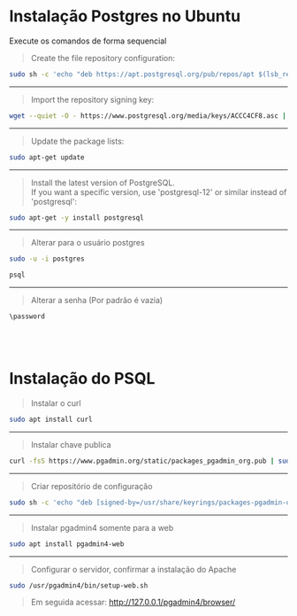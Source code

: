 # Instalação Postgres no Ubuntu

Execute os comandos de forma sequencial


> Create the file repository configuration:


```bash
sudo sh -c 'echo "deb https://apt.postgresql.org/pub/repos/apt $(lsb_release -cs)-pgdg main" > /etc/apt/sources.list.d/pgdg.list'
```

<hr>

> Import the repository signing key:
```bash
wget --quiet -O - https://www.postgresql.org/media/keys/ACCC4CF8.asc | sudo apt-key add -
```

<hr>

> Update the package lists:
```bash
sudo apt-get update
```

<hr>

> Install the latest version of PostgreSQL. <br>
If you want a specific version, use 'postgresql-12' or similar instead of 'postgresql':
```bash
sudo apt-get -y install postgresql
```
<hr>

> Alterar para o usuário postgres

```bash
sudo -u -i postgres
```

```bash
psql
```

<hr>

> Alterar a senha (Por padrão é vazia)

```bash
\password
```

<br><br>

# Instalação do PSQL

> Instalar o curl

```bash
sudo apt install curl
```
<hr>

> Instalar chave publica

```bash
curl -fsS https://www.pgadmin.org/static/packages_pgadmin_org.pub | sudo gpg --dearmor -o /usr/share/keyrings/packages-pgadmin-org.gpg
```
<hr>

> Criar repositório de configuração

```bash
sudo sh -c 'echo "deb [signed-by=/usr/share/keyrings/packages-pgadmin-org.gpg] https://ftp.postgresql.org/pub/pgadmin/pgadmin4/apt/$(lsb_release -cs) pgadmin4 main" > /etc/apt/sources.list.d/pgadmin4.list && apt update'
```

<hr>

> Instalar pgadmin4 somente para a web

```bash
sudo apt install pgadmin4-web 
```

<hr>

> Configurar o servidor, confirmar a instalação do Apache

```bash
sudo /usr/pgadmin4/bin/setup-web.sh
```

> Em seguida acessar: http://127.0.0.1/pgadmin4/browser/
